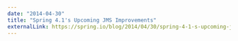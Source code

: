 ```yaml
---
date: "2014-04-30"
title: "Spring 4.1's Upcoming JMS Improvements"
externalLink: https://spring.io/blog/2014/04/30/spring-4-1-s-upcoming-jms-improvements
---
```

